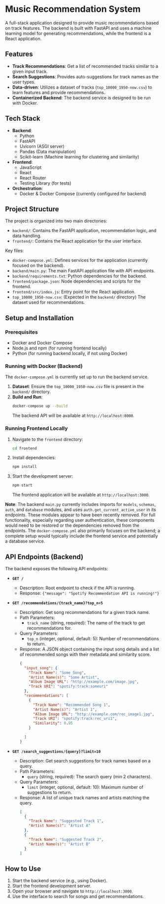 # Music Recommendation System

A full-stack application designed to provide music recommendations based on track features. The backend is built with FastAPI and uses a machine learning model for generating recommendations, while the frontend is a React application.

## Features

*   **Track Recommendations**: Get a list of recommended tracks similar to a given input track.
*   **Search Suggestions**: Provides auto-suggestions for track names as the user types.
*   **Data-driven**: Utilizes a dataset of tracks (`top_10000_1950-now.csv`) to learn features and provide recommendations.
*   **Containerized Backend**: The backend service is designed to be run with Docker.

## Tech Stack

*   **Backend**:
    *   Python
    *   FastAPI
    *   Uvicorn (ASGI server)
    *   Pandas (Data manipulation)
    *   Scikit-learn (Machine learning for clustering and similarity)
*   **Frontend**:
    *   JavaScript
    *   React
    *   React Router
    *   Testing Library (for tests)
*   **Orchestration**:
    *   Docker & Docker Compose (currently configured for backend)

## Project Structure

The project is organized into two main directories:

*   `backend/`: Contains the FastAPI application, recommendation logic, and data handling.
*   `frontend/`: Contains the React application for the user interface.

Key files:
*   `docker-compose.yml`: Defines services for the application (currently focused on the backend).
*   `backend/main.py`: The main FastAPI application file with API endpoints.
*   `backend/requirements.txt`: Python dependencies for the backend.
*   `frontend/package.json`: Node dependencies and scripts for the frontend.
*   `frontend/src/index.js`: Entry point for the React application.
*   `top_10000_1950-now.csv`: (Expected in the `backend/` directory) The dataset used for recommendations.

## Setup and Installation

### Prerequisites

*   Docker and Docker Compose
*   Node.js and npm (for running frontend locally)
*   Python (for running backend locally, if not using Docker)

### Running with Docker (Backend)

The `docker-compose.yml` is currently set up to run the backend service.

1.  **Dataset**: Ensure the `top_10000_1950-now.csv` file is present in the `backend/` directory.
2.  **Build and Run**:
    ```bash
    docker-compose up --build
    ```
    The backend API will be available at `http://localhost:8000`.

### Running Frontend Locally

1.  Navigate to the `frontend` directory:
    ```bash
    cd frontend
    ```
2.  Install dependencies:
    ```bash
    npm install
    ```
3.  Start the development server:
    ```bash
    npm start
    ```
    The frontend application will be available at `http://localhost:3000`.

**Note**: The backend `main.py` currently includes imports for `models`, `schemas`, `auth`, and `database` modules, and uses `auth.get_current_active_user` in its endpoints. These modules appear to have been recently removed. For full functionality, especially regarding user authentication, these components would need to be restored or the dependencies removed from the endpoints. The `docker-compose.yml` also primarily focuses on the backend; a complete setup would typically include the frontend service and potentially a database service.

## API Endpoints (Backend)

The backend exposes the following API endpoints:

*   **`GET /`**
    *   Description: Root endpoint to check if the API is running.
    *   Response: `{"message": "Spotify Recommendation API is running!"}`

*   **`GET /recommendations/{track_name}?top_n=5`**
    *   Description: Get song recommendations for a given track name.
    *   Path Parameters:
        *   `track_name` (string, required): The name of the track to get recommendations for.
    *   Query Parameters:
        *   `top_n` (integer, optional, default: 5): Number of recommendations to return.
    *   Response: A JSON object containing the input song details and a list of recommended songs with their metadata and similarity score.
        ```json
        {
          "input_song": {
            "Track Name": "Some Song",
            "Artist Name(s)": "Some Artist",
            "Album Image URL": "http://example.com/image.jpg",
            "Track URI": "spotify:track:someuri"
          },
          "recommendations": [
            {
              "Track Name": "Recommended Song 1",
              "Artist Name(s)": "Artist 1",
              "Album Image URL": "http://example.com/rec_image1.jpg",
              "Track URI": "spotify:track:rec_uri1",
              "Similarity": 0.95
            }
            
          ]
        }
        ```

*   **`GET /search_suggestions/{query}?limit=10`**
    *   Description: Get search suggestions for track names based on a query.
    *   Path Parameters:
        *   `query` (string, required): The search query (min 2 characters).
    *   Query Parameters:
        *   `limit` (integer, optional, default: 10): Maximum number of suggestions to return.
    *   Response: A list of unique track names and artists matching the query.
        ```json
        [
          {
            "Track Name": "Suggested Track 1",
            "Artist Name(s)": "Artist A"
          },
          {
            "Track Name": "Suggested Track 2",
            "Artist Name(s)": "Artist B"
          }
        ]
        ```

## How to Use

1.  Start the backend service (e.g., using Docker).
2.  Start the frontend development server.
3.  Open your browser and navigate to `http://localhost:3000`.
4.  Use the interface to search for songs and get recommendations.

